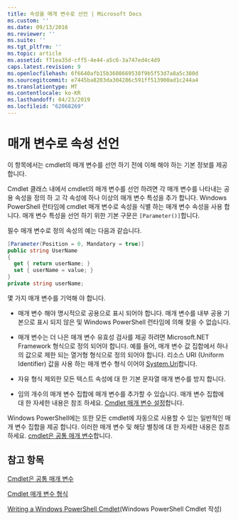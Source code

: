 ```yaml
---
title: 속성을 매개 변수로 선언 | Microsoft Docs
ms.custom: ''
ms.date: 09/13/2016
ms.reviewer: ''
ms.suite: ''
ms.tgt_pltfrm: ''
ms.topic: article
ms.assetid: f71ea35d-cff5-4e44-a5c6-3a747ed4c4d9
caps.latest.revision: 9
ms.openlocfilehash: 6f6640afb15b3608669538f9b5f53d7a8a5c380d
ms.sourcegitcommit: e7445ba8203da304286c591ff513900ad1c244a4
ms.translationtype: MT
ms.contentlocale: ko-KR
ms.lasthandoff: 04/23/2019
ms.locfileid: "62068269"
---
```

# <a name="declaring-properties-as-parameters"></a>매개 변수로 속성 선언

이 항목에서는 cmdlet의 매개 변수를 선언 하기 전에 이해 해야 하는 기본 정보를 제공 합니다.

Cmdlet 클래스 내에서 cmdlet의 매개 변수를 선언 하려면 각 매개 변수를 나타내는 공용 속성을 정의 하 고 각 속성에 하나 이상의 매개 변수 특성을 추가 합니다. Windows PowerShell 런타임에 cmdlet 매개 변수로 속성을 식별 하는 매개 변수 속성을 사용 합니다. 매개 변수 특성을 선언 하기 위한 기본 구문은 `[Parameter()]`합니다.

필수 매개 변수로 정의 속성의 예는 다음과 같습니다.

```csharp
[Parameter(Position = 0, Mandatory = true)]
public string UserName
{
  get { return userName; }
  set { userName = value; }
}
private string userName;
```

몇 가지 매개 변수를 기억해 야 합니다.

- 매개 변수 해야 명시적으로 공용으로 표시 되어야 합니다. 매개 변수를 내부 공용 기본으로 표시 되지 않은 및 Windows PowerShell 런타임에 의해 찾을 수 없습니다.

- 매개 변수는 더 나은 매개 변수 유효성 검사를 제공 하려면 Microsoft.NET Framework 형식으로 정의 되어야 합니다. 예를 들어, 매개 변수 값 집합에서 하나의 값으로 제한 되는 열거형 형식으로 정의 되어야 합니다. 리소스 URI (Uniform Identifier) 값을 사용 하는 매개 변수 형식 이어야 [System.Uri](/dotnet/api/System.Uri)합니다.

- 자유 형식 제외한 모든 텍스트 속성에 대 한 기본 문자열 매개 변수를 방지 합니다.

- 임의 개수의 매개 변수 집합에 매개 변수를 추가할 수 있습니다. 매개 변수 집합에 대 한 자세한 내용은 참조 하세요. [Cmdlet 매개 변수 설정](./cmdlet-parameter-sets.md)합니다.

Windows PowerShell에는 또한 모든 cmdlet에 자동으로 사용할 수 있는 일반적인 매개 변수 집합을 제공 합니다. 이러한 매개 변수 및 해당 별칭에 대 한 자세한 내용은 참조 하세요. [cmdlet은 공통 매개 변수](./common-parameter-names.md)합니다.

## <a name="see-also"></a>참고 항목

[Cmdlet은 공통 매개 변수](./common-parameter-names.md)

[Cmdlet 매개 변수 형식](./types-of-cmdlet-parameters.md)

[Writing a Windows PowerShell Cmdlet](./writing-a-windows-powershell-cmdlet.md)(Windows PowerShell Cmdlet 작성)
